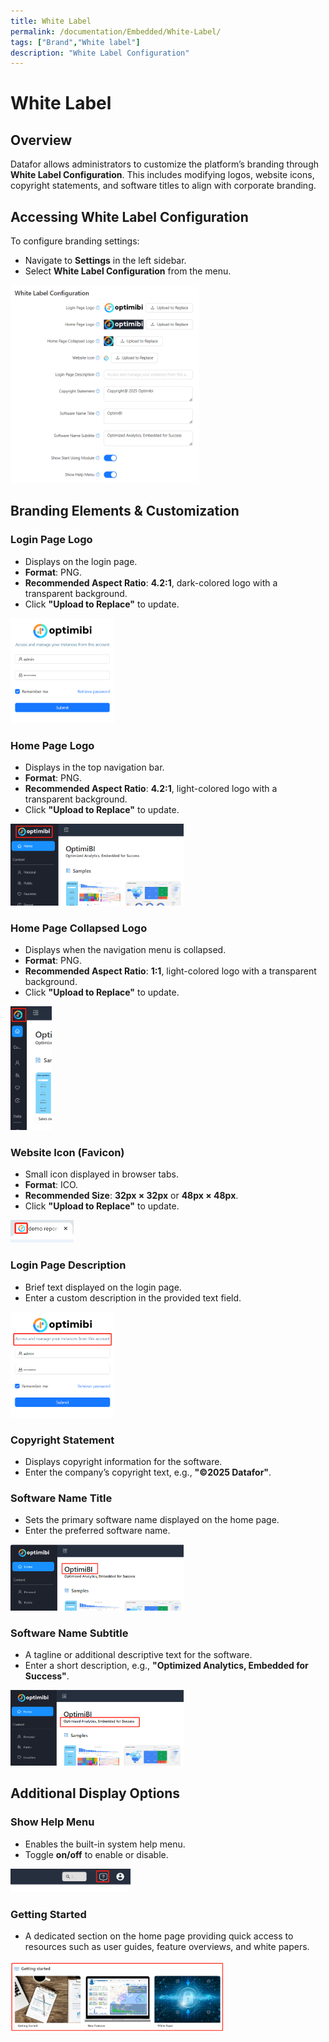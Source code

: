 ```yaml
---
title: White Label
permalink: /documentation/Embedded/White-Label/
tags: ["Brand","White label"]
description: "White Label Configuration"
---
```


# **White Label**

## **Overview**
Datafor allows administrators to customize the platform’s branding through **White Label Configuration**. This includes modifying logos, website icons, copyright statements, and software titles to align with corporate branding.

## **Accessing White Label Configuration**
To configure branding settings:
- Navigate to **Settings** in the left sidebar.
- Select **White Label Configuration** from the menu.

<div align="left"><img src="./images/image-20250216190536052.png" width="60%"/></div>

## **Branding Elements & Customization**

### **Login Page Logo**
- Displays on the login page.
- **Format**: PNG.
- **Recommended Aspect Ratio**: **4.2:1**, dark-colored logo with a transparent background.
- Click **"Upload to Replace"** to update.

<div align="left"><img src="./images/1739703981458(1).png" width="33%"/></div>

### **Home Page Logo**
- Displays in the top navigation bar.
- **Format**: PNG.
- **Recommended Aspect Ratio**: **4.2:1**, light-colored logo with a transparent background.
- Click **"Upload to Replace"** to update.

<div align="left"><img src="./images/1739704098240.png" width="55%"/></div>

### **Home Page Collapsed Logo**
- Displays when the navigation menu is collapsed.
- **Format**: PNG.
- **Recommended Aspect Ratio**: **1:1**, light-colored logo with a transparent background.
- Click **"Upload to Replace"** to update.

<div align="left"><img src="./images/1739704137990(1).png" width="13%"/></div>

### **Website Icon (Favicon)**
- Small icon displayed in browser tabs.
- **Format**: ICO.
- **Recommended Size**: **32px × 32px** or **48px × 48px**.
- Click **"Upload to Replace"** to update.

<div align="left"><img src="./images/1739704207301(1).png" width="20%"/></div>

### **Login Page Description**
- Brief text displayed on the login page.
- Enter a custom description in the provided text field.

<div align="left"><img src="./images/1739704272130.png" width="33%"/></div>

### **Copyright Statement**
- Displays copyright information for the software.
- Enter the company’s copyright text, e.g., **"©2025 Datafor"**.

### **Software Name Title**
- Sets the primary software name displayed on the home page.
- Enter the preferred software name.

<div align="left"><img src="./images/1739704330534.png" width="55%"/></div>

### **Software Name Subtitle**
- A tagline or additional descriptive text for the software.
- Enter a short description, e.g., **"Optimized Analytics, Embedded for Success"**.

<div align="left"><img src="./images/1739704361754.png" width="55%"/></div>

## **Additional Display Options**

### **Show Help Menu**
- Enables the built-in system help menu.
- Toggle **on/off** to enable or disable.

<div align="left"><img src="./images/1739704431206.png" width="38%"/></div>

### **Getting Started**
- A dedicated section on the home page providing quick access to resources such as user guides, feature overviews, and white papers.

<div align="left"><img src="./images/1739704512379.png" width="68%"/></div>


